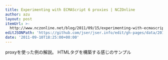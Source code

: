 ```yaml
---
title: Experimenting with ECMAScript 6 proxies | NCZOnline
author: azu
layout: post
itemUrl: >-
  http://www.nczonline.net/blog/2011/09/15/experimenting-with-ecmascript-6-proxies/
editJSONPath: 'https://github.com/jser/jser.info/edit/gh-pages/data/2011/09/index.json'
date: '2011-09-10T18:25:00+00:00'
---
```

proxyを使った例の解説。
HTMLタグを構築する感じのサンプル
